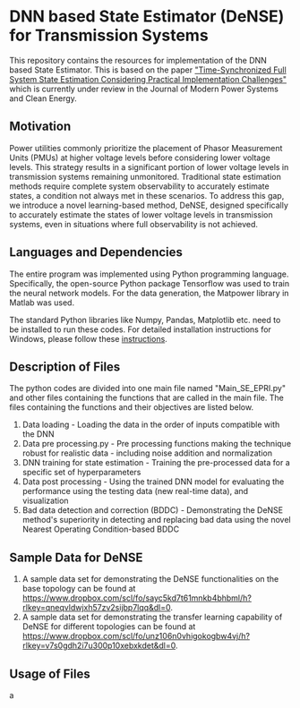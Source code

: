 # DNN based State Estimator (DeNSE) for Transmission Systems
This repository contains the resources for implementation of the DNN based State Estimator. This is based on the paper ["Time-Synchronized Full System State Estimation Considering Practical Implementation Challenges"](https://arxiv.org/abs/2212.01729) which is currently under review in the Journal of Modern Power Systems and Clean Energy.  

## Motivation
Power utilities commonly prioritize the placement of Phasor Measurement Units (PMUs) at higher voltage levels before considering lower voltage levels. This strategy results in a significant portion of lower voltage levels in transmission systems remaining unmonitored. Traditional state estimation methods require complete system observability to accurately estimate states, a condition not always met in these scenarios. To address this gap, we introduce a novel learning-based method, DeNSE, designed specifically to accurately estimate the states of lower voltage levels in transmission systems, even in situations where full observability is not achieved.
## Languages and Dependencies
The entire program was implemented using Python programming language.  Specifically, the open-source Python package Tensorflow was used to train the neural network models. For the data generation, the Matpower library in Matlab was used. 

The standard Python libraries like Numpy, Pandas, Matplotlib etc. need to be installed to run these codes. For detailed installation instructions for Windows, please follow these [instructions](https://www.tensorflow.org/install/pip#windows). 

## Description of Files
The python codes are divided into one main file named "Main_SE_EPRI.py" and other files containing the functions that are called in the main file.
The files containing the functions and their objectives are listed below.
1. Data loading - Loading the data in the order of inputs compatible with the DNN
2. Data pre processing.py - Pre processing functions making the technique robust for realistic data - including noise addition and normalization
3. DNN training for state estimation - Training the pre-processed data for a specific set of hyperparameters
4. Data post processing - Using the trained DNN model for evaluating the performance using the testing data (new real-time data), and visualization
5. Bad data detection and correction (BDDC) - Demonstrating the DeNSE method's superiority in detecting and replacing bad data using the novel Nearest Operating Condition-based BDDC

## Sample Data for DeNSE
1. A sample data set for demonstrating the DeNSE functionalities on the base topology can be found at https://www.dropbox.com/scl/fo/sayc5kd7t61mnkb4bhbml/h?rlkey=qneqvldwjxh57zv2sijbp7lqq&dl=0.
2. A sample data set for demonstrating the transfer learning capability of DeNSE for different topologies can be found at https://www.dropbox.com/scl/fo/unz106n0vhigokogbw4vj/h?rlkey=v7s0gdh2i7u300p10xebxkdet&dl=0.

## Usage of Files
a



